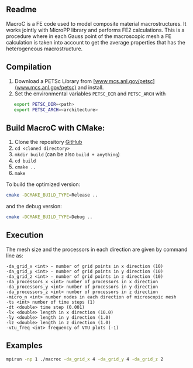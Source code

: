 
Readme
------

MacroC is a FE code used to model composite material macrostructures. It works
jointly with MicroPP library and performs FE2 calculations. This is a procedure
where in each Gauss point of the macroscopic mesh a FE calculation is taken into
account to get the average properties that has the heterogeneous macrostructure.

Compilation
-----------

1. Download a PETSc Library from [www.mcs.anl.gov/petsc](www.mcs.anl.gov/petsc) and install.
2. Set the environmental variables `PETSC_DIR` and `PETSC_ARCH` with

```bash
   export PETSC_DIR=<path>
   export PETSC_ARCH=<architecture>
```

Build MacroC with CMake:
-----------------------

1. Clone the repository [GitHub](https://github.com/GG1991/macroc)
2. `cd <cloned directory>`
3. `mkdir build` (can be also `build + anything`)
4. `cd build`
5. `cmake ..`
6. `make`

To build the optimized version:

```bash
cmake -DCMAKE_BUILD_TYPE=Release ..
```

and the debug version:

```bash
cmake -DCMAKE_BUILD_TYPE=Debug ..
```

Execution
---------

The mesh size and the processors in each direction are given by command line as:

```
-da_grid_x <int> - number of grid points in x direction (10)
-da_grid_y <int> - number of grid points in y direction (10)
-da_grid_z <int> - number of grid points in z direction (10)
-da_processors_x <int> number of processors in x direction
-da_processors_y <int> number of processors in y direction
-da_processors_z <int> number of processors in z direction
-micro_n <int> number nodes in each direction of microscopic mesh
-ts <int> number of time steps (1)
-dt <double> time step (0.001)
-lx <double> length in x direction (10.0)
-ly <double> length in y direction (1.0)
-lz <double> length in z direction (1.0)
-vtu_freq <int> frequency of VTU plots (-1)
```

Examples
--------

```bash
mpirun -np 1 ./macroc -da_grid_x 4 -da_grid_y 4 -da_grid_z 2
```
